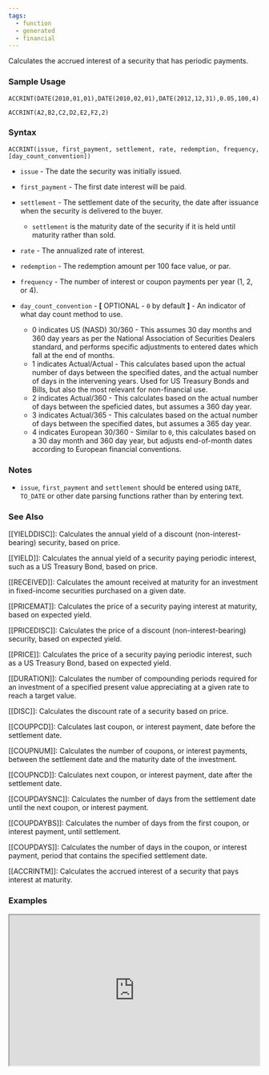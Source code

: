 ```yaml
---
tags:
  - function
  - generated
  - financial
---
```


Calculates the accrued interest of a security that has periodic payments.

### Sample Usage

`ACCRINT(DATE(2010,01,01),DATE(2010,02,01),DATE(2012,12,31),0.05,100,4)`

`ACCRINT(A2,B2,C2,D2,E2,F2,2)`

### Syntax

`ACCRINT(issue, first_payment, settlement, rate, redemption, frequency, [day_count_convention])`

* `issue` - The date the security was initially issued.
* `first_payment` - The first date interest will be paid.
* `settlement` - The settlement date of the security, the date after issuance when the security is delivered to the buyer.

  + `settlement` is the maturity date of the security if it is held until maturity rather than sold.
* `rate` - The annualized rate of interest.
* `redemption` - The redemption amount per 100 face value, or par.
* `frequency` - The number of interest or coupon payments per year (1, 2, or 4).
* `day_count_convention` - **[** OPTIONAL - `0` by default **]** - An indicator of what day count method to use.

  + 0 indicates US (NASD) 30/360 - This assumes 30 day months and 360 day years as per the National Association of Securities Dealers standard, and performs specific adjustments to entered dates which fall at the end of months.
  + 1 indicates Actual/Actual - This calculates based upon the actual number of days between the specified dates, and the actual number of days in the intervening years. Used for US Treasury Bonds and Bills, but also the most relevant for non-financial use.
  + 2 indicates Actual/360 - This calculates based on the actual number of days between the speficied dates, but assumes a 360 day year.
  + 3 indicates Actual/365 - This calculates based on the actual number of days between the specified dates, but assumes a 365 day year.
  + 4 indicates European 30/360 - Similar to `0`, this calculates based on a 30 day month and 360 day year, but adjusts end-of-month dates according to European financial conventions.

### Notes

* `issue`, `first_payment` and `settlement` should be entered using `DATE`, `TO_DATE` or other date parsing functions rather than by entering text.

### See Also

[[YIELDDISC]]: Calculates the annual yield of a discount (non-interest-bearing) security, based on price.

[[YIELD]]: Calculates the annual yield of a security paying periodic interest, such as a US Treasury Bond, based on price.

[[RECEIVED]]: Calculates the amount received at maturity for an investment in fixed-income securities purchased on a given date.

[[PRICEMAT]]: Calculates the price of a security paying interest at maturity, based on expected yield.

[[PRICEDISC]]: Calculates the price of a discount (non-interest-bearing) security, based on expected yield.

[[PRICE]]: Calculates the price of a security paying periodic interest, such as a US Treasury Bond, based on expected yield.

[[DURATION]]: Calculates the number of compounding periods required for an investment of a specified present value appreciating at a given rate to reach a target value.

[[DISC]]: Calculates the discount rate of a security based on price.

[[COUPPCD]]: Calculates last coupon, or interest payment, date before the settlement date.

[[COUPNUM]]: Calculates the number of coupons, or interest payments, between the settlement date and the maturity date of the investment.

[[COUPNCD]]: Calculates next coupon, or interest payment, date after the settlement date.

[[COUPDAYSNC]]: Calculates the number of days from the settlement date until the next coupon, or interest payment.

[[COUPDAYBS]]: Calculates the number of days from the first coupon, or interest payment, until settlement.

[[COUPDAYS]]: Calculates the number of days in the coupon, or interest payment, period that contains the specified settlement date.

[[ACCRINTM]]: Calculates the accrued interest of a security that pays interest at maturity.

### Examples

<iframe height="300" src="https://docs.google.com/spreadsheet/pub?key=0As3tAuweYU9QdEJ6UmFHZ0phSUxkaExFbG9NZnBCM1E&amp;output=html" width="500"></iframe>